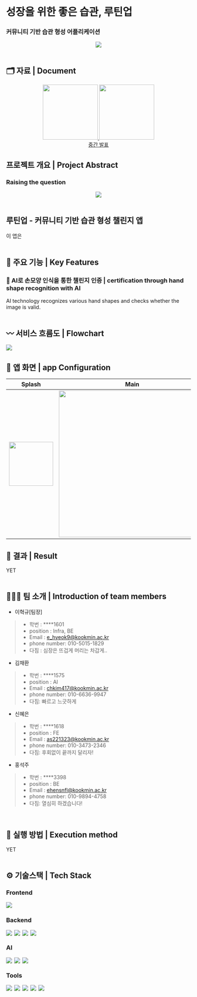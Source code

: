# 성장을 위한 좋은 습관, 루틴업
### 커뮤니티 기반 습관 형성 어플리케이션
<div align="center">
  <img src="https://github.com/kookmin-sw/capstone-2024-31/assets/51479663/8bbd948e-6e6b-4ff8-81b2-1d6a584f2f7b" />
</div>
<br/>

## 🗂 자료 | Document
<div align="center">
  <a href="https://kookmin-sw.github.io/capstone-2024-31/">
    <img src="https://user-images.githubusercontent.com/54926467/229354423-0f9ee204-2541-4bb9-bbd2-bd308b0876d7.png" width="150" height="150"/>
   </a>
  <a href="https://kcp2024.atlassian.net/wiki/spaces/K/overview?homepageId=229580">
    <img src="https://github.com/kookmin-sw/capstone-2024-31/assets/51479663/12a9b66e-559e-4b66-b390-4c42773e15ad" width="150" height="150"/>
  </a>
</div>
<div align="center">
  <a href="https://drive.google.com/file/d/1BjyOB5nw1K9DP4lKLAnxkNY2IdfBuueJ/view?usp=sharing">
    중간 발표
  </a>
</div>


## 프로젝트 개요 | Project Abstract
### Raising the question
<div align="center">
  <img src="https://github.com/kookmin-sw/capstone-2024-31/assets/51479663/08d79059-77ab-4021-a2ae-d3fa63c8ccdc" />
</div>  
<br/>

## 루틴업 - 커뮤니티 기반 습관 형성 챌린지 앱
이 앱은
<br/>
<br/>

## 📘 주요 기능 | Key Features
### 🔹 AI로 손모양 인식을 통한 챌린지 인증 | certification through hand shape recognition with AI
AI technology recognizes various hand shapes and checks whether the image is valid.
<br/>
<br/>

## 〰️ 서비스 흐름도 | Flowchart

<img src="https://github.com/kookmin-sw/capstone-2024-31/assets/51479663/f75214e7-9f02-4668-a0e5-919640cc5515" />


## 📱 앱 화면 | app Configuration

| Splash | Main |
| :---: | :---: |
|<img width="120" src="https://github.com/kookmin-sw/capstone-2024-31/assets/51479663/0638b62a-0e46-4afb-a14e-f1fceb8115c7" /> | <img width="400" src="https://github.com/kookmin-sw/capstone-2024-31/assets/51479663/12248dae-4cd0-4007-9a10-783a75119ab3" /> |


## 📃 결과 | Result
YET
<br/>
<br/>

## 🧑🏻‍💻 팀 소개 | Introduction of team members
- 이혁규[팀장]
> - 학번 : ****1601
> - position : Infra, BE
> - Email : e_hyeok9@kookmin.ac.kr
> - phone number: 010-5015-1829
> - 다짐 : 심장은 뜨겁게 머리는 차갑게..

- 김채환
> - 학번 : ****1575
> - position : AI
> - Email : chkim417@kookmin.ac.kr
> - phone number: 010-6636-9947
> - 다짐: 빠르고 느긋하게

- 신혜은
> - 학번 : ****1618
> - position : FE
> - Email : as221323@kookmin.ac.kr
> - phone number: 010-3473-2346
> - 다짐: 후회없이 끝까지 달리자!

- 홍석주
> - 학번 : ****3398
> - position : BE
> - Email : ehensnfl@kookmin.ac.kr
> - phone number: 010-9894-4758
> - 다짐: 열심히 하겠습니다!
<br/>

## 🔎 실행 방법 | Execution method
YET
<br/>
<br/>

## ⚙️ 기술스택 | Tech Stack

### Frontend

<div style="display: flex; gap: 6px;">
    <img src="https://img.shields.io/badge/Flutter-02569B?style=for-the-badge&logo=flutter&logoColor=white"/>
</div>

### Backend

<div style="display: flex; gap: 6px;">
    <img src="https://img.shields.io/badge/spring-6DB33F?style=for-the-badge&logo=spring&logoColor=white">
    <img src="https://img.shields.io/badge/Java-ED8B00?style=for-the-badge&logo=openjdk&logoColor=white">
    <img src = "https://img.shields.io/badge/Apache%20Kafka-000?style=for-the-badge&logo=apachekafka"/>
    <img src = "https://img.shields.io/badge/docker-%230db7ed.svg?style=for-the-badge&logo=docker&logoColor=white"/>
</div>

### AI

<div style="display: flex; gap: 6px;">
    <img src="https://img.shields.io/badge/python-2F9FD7?style=for-the-badge&logo=python&logoColor=white"/>
    <img src="https://img.shields.io/badge/pytorch-EE4C2C?style=for-the-badge&logo=pytorch&logoColor=white"/>
    <img src="https://img.shields.io/badge/fastapi-005571?style=for-the-badge&logo=fastapi&logoColor=white"/>
</div>

### Tools

<div style="display: flex; gap: 6px;">
    <img src="https://img.shields.io/badge/git-F05032?style=for-the-badge&logo=git&logoColor=white">
    <img src="https://img.shields.io/badge/AWS-232F3E?style=for-the-badge&logo=amazon-aws&logoColor=white"/>
    <img src="https://img.shields.io/badge/slack-4A154B?style=for-the-badge&logo=slack&logoColor=white">
    <img src="https://img.shields.io/badge/Confluence-FF6C37?style=for-the-badge&logo=confluence&logoColor=white"/>
    <img src="https://img.shields.io/badge/Jira-000000?style=for-the-badge&logo=Jira&logoColor=white"/>
</div>


<br>


